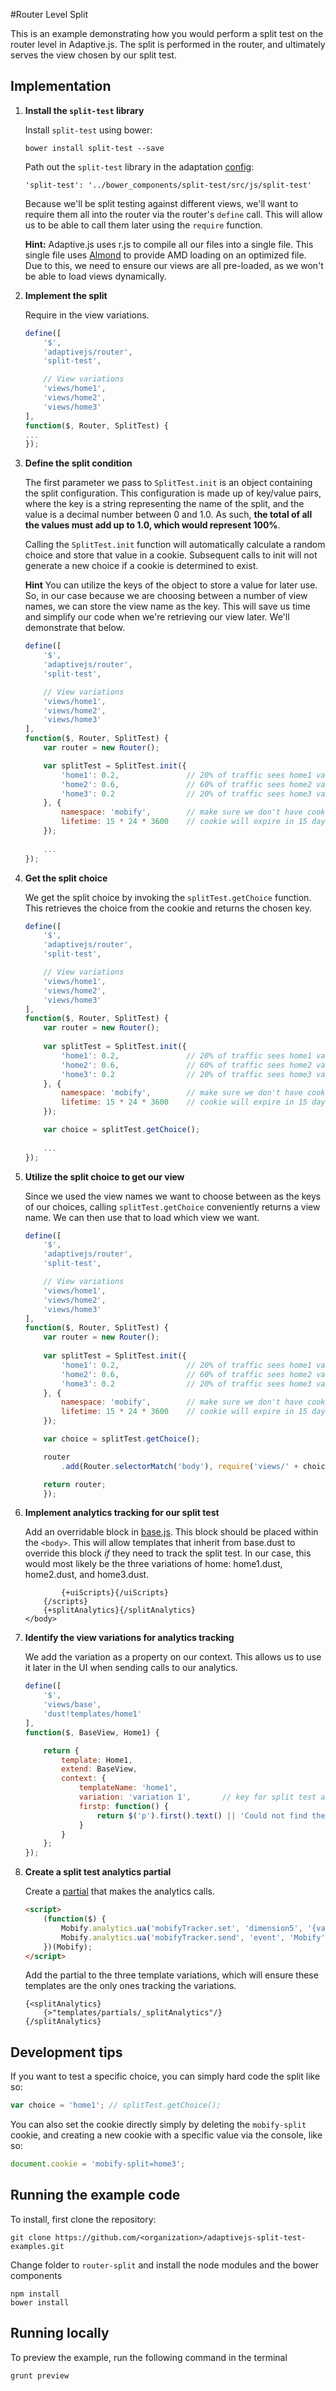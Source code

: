 #Router Level Split

This is an example demonstrating how you would perform a split test on the router level in Adaptive.js. The split is performed in the router, and ultimately serves the view chosen by our split test.

## Implementation

1. **Install the `split-test` library**

	Install `split-test` using bower:

	```cli
	bower install split-test --save
	```

	Path out the `split-test` library in the adaptation [config](adaptation/config.js#L12):

	```cli
	'split-test': '../bower_components/split-test/src/js/split-test'
	```

	Because we'll be split testing against different views, we'll want to require them all into the router 		via the router's `define` call. This will allow us to be able to call them later using the `require` 		function.

	**Hint:**
	Adaptive.js uses r.js to compile all our files into a single file. This single file uses 				[Almond](https://github.com/jrburke/almond) to provide AMD loading on an optimized file. Due to 		this, we need to ensure our views are all pre-loaded, as we won't be able to load views 		dynamically.

1. **Implement the split**

	Require in the view variations.

	```js
	define([
	    '$',
	    'adaptivejs/router',
	    'split-test',

	    // View variations
	    'views/home1',
	    'views/home2',
	    'views/home3'
	],
	function($, Router, SplitTest) {
	...
	});
	```

1. **Define the split condition**

	The first parameter we pass to `SplitTest.init` is an object containing the split configuration. This 			configuration is made up of key/value pairs, where the key is a string representing the name of the 	split, and the value is a decimal number between 0 and 1.0. As such, **the total of all the values must add up 	to 1.0, which would represent 100%**. 
	
	Calling the `SplitTest.init` function will automatically calculate a random choice and store that value in 	a cookie. Subsequent calls to init will not generate a new choice if a cookie is determined to exist.
	
	**Hint**
	You can utilize the keys of the object to store a value for later use. So, in our case because we are 			choosing between a number of view names, we can store the view name as the key. This will 		save us time and simplify our code when we're retrieving our view later. We'll demonstrate that 		below.

	```js
	define([
	    '$',
	    'adaptivejs/router',
	    'split-test',

	    // View variations
	    'views/home1',
	    'views/home2',
	    'views/home3'
	],
	function($, Router, SplitTest) {
	    var router = new Router();

	    var splitTest = SplitTest.init({
	        'home1': 0.2,               // 20% of traffic sees home1 variation
	        'home2': 0.6,               // 60% of traffic sees home2 variation
	        'home3': 0.2                // 20% of traffic sees home3 variation
	    }, {
	        namespace: 'mobify',        // make sure we don't have cookie name conflict
	        lifetime: 15 * 24 * 3600    // cookie will expire in 15 days represented in seconds
	    });
	    
	    ...
	});
	```

1. **Get the split choice**

	We get the split choice by invoking the `splitTest.getChoice` function. This retrieves the choice from the 	cookie and returns the chosen key.

	```js
	define([
	    '$',
	    'adaptivejs/router',
	    'split-test',

	    // View variations
	    'views/home1',
	    'views/home2',
	    'views/home3'
	],
	function($, Router, SplitTest) {
	    var router = new Router();
	    
	    var splitTest = SplitTest.init({
	        'home1': 0.2,               // 20% of traffic sees home1 variation
	        'home2': 0.6,               // 60% of traffic sees home2 variation
	        'home3': 0.2                // 20% of traffic sees home3 variation
	    }, {
	        namespace: 'mobify',        // make sure we don't have cookie name conflict
	        lifetime: 15 * 24 * 3600    // cookie will expire in 15 days represented in seconds
	    });
	
	    var choice = splitTest.getChoice();
	    
	    ...
	});
	```

1. **Utilize the split choice to get our view**

	Since we used the view names we want to choose between as the keys of our choices, calling 				`splitTest.getChoice` conveniently returns a view name. We can then use that to load which 			view we want.

	```js
	define([
	    '$',
	    'adaptivejs/router',
	    'split-test',

	    // View variations
	    'views/home1',
	    'views/home2',
	    'views/home3'
	],
	function($, Router, SplitTest) {
	    var router = new Router();
	    
	    var splitTest = SplitTest.init({
	        'home1': 0.2,               // 20% of traffic sees home1 variation
	        'home2': 0.6,               // 60% of traffic sees home2 variation
	        'home3': 0.2                // 20% of traffic sees home3 variation
	    }, {
	        namespace: 'mobify',        // make sure we don't have cookie name conflict
	        lifetime: 15 * 24 * 3600    // cookie will expire in 15 days represented in seconds
	    });
	
	    var choice = splitTest.getChoice();

	    router
	        .add(Router.selectorMatch('body'), require('views/' + choice));

	    return router;
		});
	```
	
1. **Implement analytics tracking for our split test**

	Add an overridable block in [base.js](adaptation/templates/base.dust). This block should be placed within the `<body>`. This will allow templates that inherit from base.dust to override this block *if* they need to track the split test. In our case, this would most likely be the three variations of home: home1.dust, home2.dust, and home3.dust.
	
	```
	        {+uiScripts}{/uiScripts}
	    {/scripts}
	    {+splitAnalytics}{/splitAnalytics}
	</body>
	```

1. **Identify the view variations for analytics tracking**

	We add the variation as a property on our context. This allows us to use it later in the UI when sending 	calls to our analytics.

	```js
	define([
	    '$',
	    'views/base',
	    'dust!templates/home1'
	],
	function($, BaseView, Home1) {

	    return {
	        template: Home1,
	        extend: BaseView,
	        context: {
	            templateName: 'home1',
	            variation: 'variation 1',		// key for split test analytics tracking
	            firstp: function() {
	                return $('p').first().text() || 'Could not find the first paragraph text in your page';
	            }
	        }
	    };
	});
	```


1. **Create a split test analytics partial**

	Create a [partial](adaptation/templates/partials/_splitAnalytics.dust) that makes the analytics calls.

	```html
	<script>
	    (function($) {
	        Mobify.analytics.ua('mobifyTracker.set', 'dimension5', '{variation}');
	        Mobify.analytics.ua('mobifyTracker.send', 'event', 'Mobify', 'SplitTest', {'nonInteraction': 1});
	    })(Mobify);
	</script>
	```

	Add the partial to the three template variations, which will ensure these templates are the only ones 			tracking the variations.
	
	```
	{<splitAnalytics}
	    {>"templates/partials/_splitAnalytics"/}
	{/splitAnalytics}
	```

## Development tips

If you want to test a specific choice, you can simply hard code the split like so:

```js
var choice = 'home1'; // splitTest.getChoice();
```

You can also set the cookie directly simply by deleting the `mobify-split` cookie, and creating a new cookie with a specific value via the console, like so:

```js
document.cookie = 'mobify-split=home3';
```

## Running the example code

To install, first clone the repository:

```cli
git clone https://github.com/<organization>/adaptivejs-split-test-examples.git
```

Change folder to `router-split` and install the node modules and the bower components

```cli
npm install
bower install
```

## Running locally

To preview the example, run the following command in the terminal

```grunt preview```
